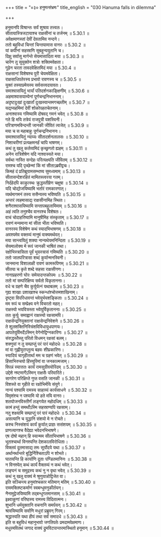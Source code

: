 +++
title = "०३० हनुमत्संभ्रमः"
title_english = "030 Hanuma falls in dilemma"

+++


  
हनुमानपि विश्रान्तः सर्वं शुश्राव तत्त्वतः।  
सीतायास्त्रिजटायाश्च राक्षसीनां च तर्जनम् ॥ 5.30.1 ॥   
अवेक्षमाणस्तां देवीं देवतामिव नन्दने।  
ततो बहुविधां चिन्तां चिन्तयामास वानरः ॥ 5.30.2 ॥   
यां कपीनां सहस्राणि सुबहून्ययुतानि च।  
दिक्षु सर्वासु मार्गन्ते सेयमासादिता मया ॥ 5.30.3 ॥   
चारेण तु सुयुक्तेन शत्रोः शक्तिमवेक्षता।  
गूढेन चरता तावदवेक्षितमिदं मया ॥ 5.30.4 ॥   
राक्षसानां विशेषश्च पुरी चेयमवेक्षिता।  
राक्षसाधिपतेरस्य प्रभावो रावणस्य च ॥ 5.30.5 ॥   
युक्तं तस्याप्रमेयस्य सर्वसत्त्वदयावतः।  
समाश्वासयितुं भार्यां पतिदर्शनकाङ्क्षिणीम् ॥ 5.30.6 ॥   
अहमाश्वासयाम्येनां पूर्णचन्द्रनिभाननाम्।  
अदृष्टदुःखां दुःखार्तां दुःखस्यान्तमगच्छतीम् ॥ 5.30.7 ॥   
यद्यप्यहमिमां देवीं शोकोपहतचेतनाम्।  
अनाश्वास्य गमिष्यामि दोषवद् गमनं भवेत् ॥ 5.30.8 ॥   
गते हि मयि तत्रेयं राजपुत्री यशस्विनी।  
परित्राणमविन्दन्ती जानकी जीवितं त्यजेत् ॥ 5.30.9 ॥   
मया च स महाबाहुः पूर्णचन्द्रनिभाननः।  
समाश्वासयितुं न्याय्यः सीतादर्शनलालसः ॥ 5.30.10 ॥   
निशाचरीणां प्रत्यक्षमनर्हं चापि भाषणम्।  
कथं तु खलु कर्तव्यमिदं कृच्छ्रगतो ह्यहम् ॥ 5.30.11 ॥   
अनेन रात्रिशेषेण यदि नाश्वास्यते मया।  
सर्वथा नास्ति सन्देहः परित्यक्ष्यति जीवितम् ॥ 5.30.12 ॥   
रामश्च यदि पृच्छेन्मां किं मां सीताऽब्रवीद्वचः।  
किमहं दं प्रतिब्रूयामसम्भाष्य सुमध्यमाम् ॥ 5.30.13 ॥   
सीतासन्देशरहितं मामितस्त्वरया गतम्।  
निर्दहेदपि काकुत्स्थः क्रुद्धस्तीव्रेण चक्षुषा ॥ 5.30.14 ॥   
यदि चोद्योजयिष्यामि भर्तारं रामकारणात्।  
व्यर्थमागमनं तस्य ससैन्यस्य भविष्यति ॥ 5.30.15 ॥   
अन्तरं त्वहमासाद्य राक्षसीनामिह स्थितः।  
शनैराश्वासयिष्यामि सन्तापबहुलामिमाम् ॥ 5.30.16 ॥   
अहं त्वति तनुश्चैव वानरश्च विशेषतः।  
वाचं चोदाहरिष्यामि मानुषीमिह संस्कृताम् ॥ 5.30.17 ॥   
रावणं मन्यमाना मां सीता भीता भविष्यति।  
वानरस्य विशेषेण कथं स्यादभिभाषणम् ॥ 5.30.18 ॥   
अवश्यमेव वक्तव्यं मानुषं वाक्यमर्थवत्।  
मया सान्त्वयितुं शक्या नान्यथेयमनिन्दिता ॥ 5.30.19 ॥   
सेयमालोक्य मे रूपं जानकी भाषितं तथा।  
रक्षोभिस्त्रासिता पूर्वं भूयस्त्रासं गमिष्यति ॥ 5.30.20 ॥   
ततो जातपरित्रासा शब्दं कुर्यान्मनस्विनी।  
जानमाना विशालाक्षी रावणं कामरूपिणम् ॥ 5.30.21 ॥   
सीतया च कृते शब्दे सहसा राक्षसीगणः।  
नानाप्रहरणो घोरः समेयादन्तकोपमः ॥ 5.30.22 ॥   
ततो मां सम्परिक्षिप्य सर्वतो विकृताननाः।  
वधे च ग्रहणे चैव कुर्युर्यत्नं यथाबलम् ॥ 5.30.23 ॥   
गृह्य शाखाः प्रशाखाश्च स्कन्धांश्चोत्तमशाखिनाम्।  
दृष्ट्वा विपरिधावन्तं भवेयुर्भयशङ्किताः ॥ 5.30.24 ॥   
मम रूपं च सम्प्रेक्ष्य वने विचरतो महत्।  
राक्षस्यो भयवित्रस्ता भवेयुर्विकृताननाः ॥ 5.30.25 ॥   
ततः कुर्युः समाह्वानं राक्षस्यो रक्षसामपि।  
राक्षसेन्द्रनियुक्तानां राक्षसेन्द्रनिवेशने ॥ 5.30.26 ॥   
ते शूलशक्तिनिस्त्रिंशविविधायुधपाणयः।  
आपतेयुर्विमर्देऽस्मिन् वेगेनोद्विग्नकारिणः ॥ 5.30.27 ॥   
संरुद्धस्तैस्तु परितो विधमन् रक्षसां बलम्।  
शक्नुयां न तु सम्प्राप्तुं परं पारं महोदधेः ॥ 5.30.28 ॥   
मां वा गृह्णीयुराप्लुत्य बहवः शीघ्रकारिणः।  
स्यादियं चागृहीतार्था मम च ग्रहणं भवेत् ॥ 5.30.29 ॥   
हिंसाभिरुचयो हिंस्युरिमां वा जनकात्मजाम्।  
विपन्नं स्यात्ततः कार्यं रामसुग्रीवयोरिदम् ॥ 5.30.30 ॥   
उद्देशे नष्टमार्गेऽस्मिन् राक्षसैः परिवारिते।  
सागरेण परिक्षिप्ते गुप्त वसति जानकी ॥ 5.30.31 ॥   
विशस्ते वा गृहीते वा रक्षोभिर्मयि संयुगे।  
नान्यं पश्यामि रामस्य साहाय्यं कार्यसाधने ॥ 5.30.32 ॥   
विमृशंश्च न पश्यामि यो हते मयि वानरः।  
शतयोजनविस्तीर्णं लङ्गयेत महोदधिम् ॥ 5.30.33 ॥   
कामं हन्तुं समर्थोऽस्मि सहस्राण्यपि रक्षसाम्।  
नतु शक्ष्यामि सम्प्राप्तुं परं पारं महोदधेः ॥ 5.30.34 ॥   
असत्यानि च युद्धानि संशयो मे न रोचते।  
कश्च निस्संशयं कार्यं कुर्यात् प्राज्ञः ससंशयम् ॥ 5.30.35 ॥   
प्राणत्यागश्च वैदेह्या भवेदनभिभाषणे।  
एष दोषो महान् हि स्यान्मम सीताभिभाषणे ॥ 5.30.36 ॥   
भूताश्चार्था विनश्यन्ति देशकालविरोधिताः।  
विक्लवं दूतमासाद्य तमः सूर्योदये यथा ॥ 5.30.37 ॥   
अर्थानर्थान्तरे बुद्धिर्निश्चिताऽपि न शोभते।  
घातयन्ति हि कार्याणि दूताः पण्डितमानिनः ॥ 5.30.38 ॥   
न विनश्येत् कथं कार्यं वैक्लव्यं न कथं भवेत्।  
लङ्घनं च समुद्रस्य कथं नु न वृथा भवेत् ॥ 5.30.39 ॥   
कथं नु खलु वाक्यं मे श्रुणुयान्नोद्विजेत वा।  
इति सञ्चिन्त्य हनुमांश्चकार मतिमान् मतिम् ॥ 5.30.40 ॥   
राममक्लिष्टकर्माणं स्वबन्धुमनुकीर्तयन्।  
नैनामुद्वेजयिष्यामि तद्बन्धुगतमानसाम् ॥ 5.30.41 ॥   
इक्ष्वाकूणां वरिष्ठस्य रामस्य विदितात्मनः।  
शुभानि धर्मयुक्तानि वचनानि समर्पयन् ॥ 5.30.42 ॥   
श्रावयिष्यामि सर्वाणि मधुरां प्रब्रुवन् गिरम्।  
श्रद्धास्यति यथा हीयं तथा सर्वं समादधे ॥ 5.30.43 ॥   
इति स बहुविधं महानुभावो जगतिपतेः प्रमदामवेक्षमाणः।  
मधुरमवितथं जगाद वाक्यं द्रुमविटपान्तरमास्थितो हनूमान् ॥ 5.30.44 ॥   
